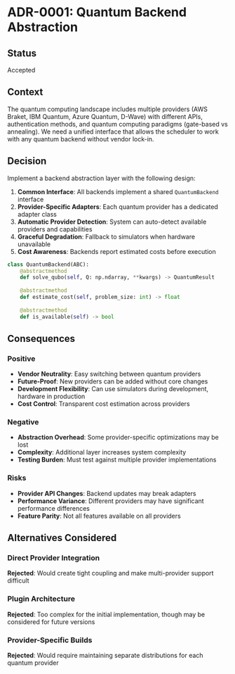 # ADR-0001: Quantum Backend Abstraction

## Status
Accepted

## Context
The quantum computing landscape includes multiple providers (AWS Braket, IBM Quantum, Azure Quantum, D-Wave) with different APIs, authentication methods, and quantum computing paradigms (gate-based vs annealing). We need a unified interface that allows the scheduler to work with any quantum backend without vendor lock-in.

## Decision
Implement a backend abstraction layer with the following design:

1. **Common Interface**: All backends implement a shared `QuantumBackend` interface
2. **Provider-Specific Adapters**: Each quantum provider has a dedicated adapter class
3. **Automatic Provider Detection**: System can auto-detect available providers and capabilities
4. **Graceful Degradation**: Fallback to simulators when hardware unavailable
5. **Cost Awareness**: Backends report estimated costs before execution

```python
class QuantumBackend(ABC):
    @abstractmethod
    def solve_qubo(self, Q: np.ndarray, **kwargs) -> QuantumResult
    
    @abstractmethod
    def estimate_cost(self, problem_size: int) -> float
    
    @abstractmethod
    def is_available(self) -> bool
```

## Consequences

### Positive
- **Vendor Neutrality**: Easy switching between quantum providers
- **Future-Proof**: New providers can be added without core changes
- **Development Flexibility**: Can use simulators during development, hardware in production
- **Cost Control**: Transparent cost estimation across providers

### Negative
- **Abstraction Overhead**: Some provider-specific optimizations may be lost
- **Complexity**: Additional layer increases system complexity
- **Testing Burden**: Must test against multiple provider implementations

### Risks
- **Provider API Changes**: Backend updates may break adapters
- **Performance Variance**: Different providers may have significant performance differences
- **Feature Parity**: Not all features available on all providers

## Alternatives Considered

### Direct Provider Integration
**Rejected**: Would create tight coupling and make multi-provider support difficult

### Plugin Architecture
**Rejected**: Too complex for the initial implementation, though may be considered for future versions

### Provider-Specific Builds
**Rejected**: Would require maintaining separate distributions for each quantum provider